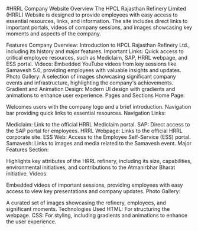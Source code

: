 #HRRL Company Website
Overview
The HPCL Rajasthan Refinery Limited (HRRL) Website is designed to provide employees with easy access to essential resources, links, and information. The site includes direct links to important portals, videos of company sessions, and images showcasing key moments and aspects of the company.

Features
Company Overview: Introduction to HPCL Rajasthan Refinery Ltd., including its history and major features.
Important Links: Quick access to critical employee resources, such as Mediclaim, SAP, HRRL webpage, and ESS portal.
Videos: Embedded YouTube videos from key sessions like Samavesh 5.0, providing employees with valuable insights and updates.
Photo Gallery: A selection of images showcasing significant company events and infrastructure, highlighting the company's achievements.
Gradient and Animation Design: Modern UI design with gradients and animations to enhance user experience.
Pages and Sections
Home Page:

Welcomes users with the company logo and a brief introduction.
Navigation bar providing quick links to essential resources.
Navigation Links:

Mediclaim: Link to the official HRRL Mediclaim portal.
SAP: Direct access to the SAP portal for employees.
HRRL Webpage: Links to the official HRRL corporate site.
ESS Web: Access to the Employee Self-Service (ESS) portal.
Samavesh: Links to images and media related to the Samavesh event.
Major Features Section:

Highlights key attributes of the HRRL refinery, including its size, capabilities, environmental initiatives, and contributions to the Atmanirbhar Bharat initiative.
Videos:

Embedded videos of important sessions, providing employees with easy access to view key presentations and company updates.
Photo Gallery:

A curated set of images showcasing the refinery, employees, and significant moments.
Technologies Used
HTML: For structuring the webpage.
CSS: For styling, including gradients and animations to enhance the user experience.
